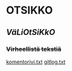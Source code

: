 # **OTSIKKO**
## *VäLiOtSiKkO*
### ~~Virheellistä tekstiä~~
[komentorivi.txt](https://github.com/lottatan/ot_harjoitustyo/blob/master/laskarit/viikko1/komentorivi.txt)
[gitlog.txt](https://github.com/lottatan/ot_harjoitustyo/blob/master/laskarit/viikko1/gitlog.txt)
